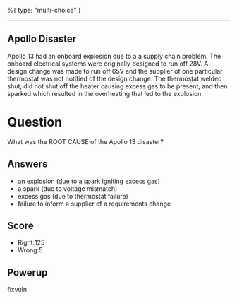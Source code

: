 %{
 type: "multi-choice"
}

---
## Apollo Disaster

Apollo 13 had an onboard explosion due to a a supply chain problem.
The onboard electrical systems were originally designed
to run off 28V.
A design change was made to run off 65V and
the supplier of one particular
thermostat was not notified of the design change.
The thermostat welded shut,
did not shut off the heater
causing excess gas to be present,
and then sparked
which resulted in the overheating that led to the explosion.

# Question
What was the ROOT CAUSE of the Apollo 13 disaster?

## Answers
- an explosion (due to a spark igniting excess gas)
- a spark (due to voltage mismatch)
- excess gas (due to thermostat failure)
- failure to inform a supplier of a requirements change

## Score
- Right:125
- Wrong:5

## Powerup
fixvuln
